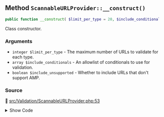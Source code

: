 ## Method `ScannableURLProvider::__construct()`

```php
public function __construct( $limit_per_type = 20, $include_conditionals = array(), $include_unsupported = false );
```

Class constructor.

### Arguments

* `integer $limit_per_type` - The maximum number of URLs to validate for each type.
* `array $include_conditionals` - An allowlist of conditionals to use for validation.
* `boolean $include_unsupported` - Whether to include URLs that don&#039;t support AMP.

### Source

:link: [src/Validation/ScannableURLProvider.php:53](/src/Validation/ScannableURLProvider.php#L53-L61)

<details>
<summary>Show Code</summary>

```php
public function __construct(
	$limit_per_type = 20,
	$include_conditionals = [],
	$include_unsupported = false
) {
	$this->limit_per_type       = $limit_per_type;
	$this->include_conditionals = $include_conditionals;
	$this->include_unsupported  = $include_unsupported;
}
```

</details>
